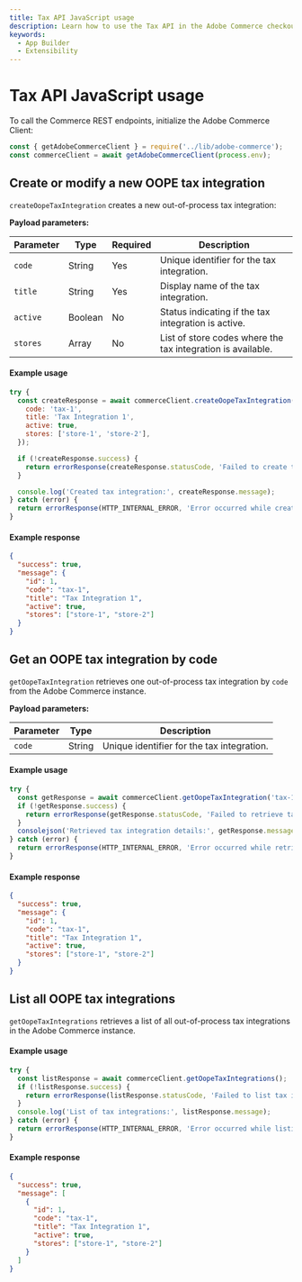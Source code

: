 ```yaml
---
title: Tax API JavaScript usage
description: Learn how to use the Tax API in the Adobe Commerce checkout starter kit.
keywords:
  - App Builder
  - Extensibility
---
```

# Tax API JavaScript usage

To call the Commerce REST endpoints, initialize the Adobe Commerce Client:

```javascript
const { getAdobeCommerceClient } = require('../lib/adobe-commerce');
const commerceClient = await getAdobeCommerceClient(process.env);
```

## Create or modify a new OOPE tax integration

`createOopeTaxIntegration` creates a new out-of-process tax integration:

**Payload parameters:**

| Parameter | Type   | Required | Description                               |
| --------- | ------ | -------- | ----------------------------------------- |
| `code`    | String | Yes      | Unique identifier for the tax integration. |
| `title`   | String | Yes      | Display name of the tax integration.       |
| `active`  | Boolean| No       | Status indicating if the tax integration is active. |
| `stores`  | Array  | No       | List of store codes where the tax integration is available. |

<CodeBlock slots="heading, code" repeat="2" languages="javascript, json" />

#### Example usage

```javascript
try {
  const createResponse = await commerceClient.createOopeTaxIntegration({
    code: 'tax-1',
    title: 'Tax Integration 1',
    active: true,
    stores: ['store-1', 'store-2'],
  });

  if (!createResponse.success) {
    return errorResponse(createResponse.statusCode, 'Failed to create tax integration');
  }

  console.log('Created tax integration:', createResponse.message);
} catch (error) {
  return errorResponse(HTTP_INTERNAL_ERROR, 'Error occurred while creating tax integration');
}
```

#### Example response

```json
{
  "success": true,
  "message": {
    "id": 1,
    "code": "tax-1",
    "title": "Tax Integration 1",
    "active": true,
    "stores": ["store-1", "store-2"]
  }
}
```

## Get an OOPE tax integration by code

`getOopeTaxIntegration` retrieves one out-of-process tax integration by `code` from the Adobe Commerce instance.

**Payload parameters:**

| Parameter | Type   | Description                                 |
| --------- | ------ | ------------------------------------------- |
| `code`    | String | Unique identifier for the tax integration. |

<CodeBlock slots="heading, code" repeat="2" languages="javascript, json" />

#### Example usage

```javascript
try {
  const getResponse = await commerceClient.getOopeTaxIntegration('tax-1');
  if (!getResponse.success) {
    return errorResponse(getResponse.statusCode, 'Failed to retrieve tax integration');
  }
  consolejson('Retrieved tax integration details:', getResponse.message);
} catch (error) {
  return errorResponse(HTTP_INTERNAL_ERROR, 'Error occurred while retrieving tax integration');
}
```

#### Example response

```json
{
  "success": true,
  "message": {
    "id": 1,
    "code": "tax-1",
    "title": "Tax Integration 1",
    "active": true,
    "stores": ["store-1", "store-2"]
  }
}
```

## List all OOPE tax integrations

`getOopeTaxIntegrations` retrieves a list of all out-of-process tax integrations in the Adobe Commerce instance.

#### Example usage

```javascript
try {
  const listResponse = await commerceClient.getOopeTaxIntegrations();
  if (!listResponse.success) {
    return errorResponse(listResponse.statusCode, 'Failed to list tax integrations');
  }
  console.log('List of tax integrations:', listResponse.message);
} catch (error) {
  return errorResponse(HTTP_INTERNAL_ERROR, 'Error occurred while listing tax integrations');
}
```

#### Example response

```json
{
  "success": true,
  "message": [
    {
      "id": 1,
      "code": "tax-1",
      "title": "Tax Integration 1",
      "active": true,
      "stores": ["store-1", "store-2"]
    }
  ]
}
```
